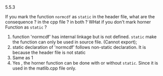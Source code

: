 5.5.3

If you mark the function `normcdf` as `static` in the header file,  what are the consequence ? in the cpp file ? in both ? 
WHat if you don't mark horner Function as `static` ?

1. function 'normcdf' has internal linkage but is not defined. `static` make the function can only be used in source file. (Cannot export);
2. static declaration of 'normcdf' follows non-static declaration. It is because the header file is not static
3. Same as 1
4. Yes , the horner function can be done with or without `static`. Since it is used in the matlib.cpp file only.

